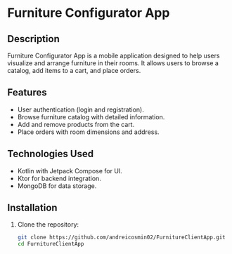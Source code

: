 # Furniture Configurator App

## Description
Furniture Configurator App is a mobile application designed to help users visualize and arrange furniture in their rooms. It allows users to browse a catalog, add items to a cart, and place orders.

## Features
- User authentication (login and registration).
- Browse furniture catalog with detailed information.
- Add and remove products from the cart.
- Place orders with room dimensions and address.

## Technologies Used
- Kotlin with Jetpack Compose for UI.
- Ktor for backend integration.
- MongoDB for data storage.

## Installation
1. Clone the repository:
   ```bash
   git clone https://github.com/andreicosmin02/FurnitureClientApp.git
   cd FurnitureClientApp